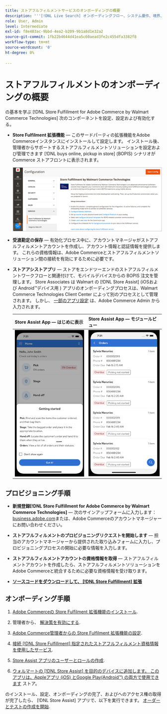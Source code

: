 ```yaml
---
title: ストアフルフィルメントサービスのオンボーディングの概要
description: '''[!DNL Live Search] オンボーディングフロー、システム要件、境界、制限事項について説明します。'''
role: User, Admin
level: Intermediate
exl-id: f8e403ac-9bbd-4ea2-b209-9b1a8d1e32a2
source-git-commit: 1fb22b4644d41ea5c60aead3fe2c455dfa3382f8
workflow-type: tm+mt
source-wordcount: '0'
ht-degree: 0%

---
```


# ストアフルフィルメントのオンボーディングの概要

の基本を学ぶ [!DNL Store Fulfillment for Adobe Commerce by Walmart Commerce Technologies] 次のコンポーネントを設定、設定および有効化する。

- **Store Fulfilment 拡張機能** — このサードパーティの拡張機能をAdobe Commerceインスタンスにインストールして設定します。 インストール後、管理者からサポートするストアフルフィルメントソリューションを設定および管理できます [!DNL buys online, pickup in store] (BOPIS) シナリオが Commerce ストアフロントに表示されます。

   ![[!DNL Store Fulfillment Service] 管理ビューの設定](assets/store-fulfillment-admin-home.png)

- **受渡勘定の保存** — 有効化プロセス中に、アカウントマネージャがストアフルフィルメントアカウントを作成し、アカウント情報と認証情報を提供します。 これらの資格情報は、Adobe Commerceとストアフルフィルメントソリューション間の接続を有効にするために必要です。

- **ストアアシストアプリ** — ストアをエンドツーエンドのストアフルフィルメントワークフローと関連付けて、モバイルデバイスからの BOPIS 注文を管理します。 Store Associates は Walmart の [!DNL Store Assist] (iOSおよび Android™デバイス用 ) アプリのオンボーディングプロセスは、Walmart Commerce Technologies Client Center によって別のプロセスとして管理されます。 しかし、 [一部のアプリ設定](user-setup.md) は、Adobe Commerce Admin から入力されます。

   | Store Assist App — はじめに表示 | Store Assist App — モジュールビュー |
   |-------------------------------------------------------------------------------------------------------------|-----------------------------------------------------------------------------------------------|
   | ![[!DNL Store Assist App Getting Started] モバイルデバイスで表示](assets/store-assist-get-started-small.png) | ![[!DNL Store Assist App Orders view] モバイルデバイス上](assets/store-assist-orders-small.png) |

## プロビジョニング手順

- **新規登録[!DNL Store Fulfillment for Adobe Commerce by Walmart Commerce Technologies]** — 次のサインアップフォームに入力します： [business.adobe.com](https://business.adobe.com/resources/store-fulfillment.html)または、Adobe Commerceのアカウントマネージャーにお問い合わせください。

- **ストアフルフィルメントのプロビジョニングリクエストを開始します** — 担当のアカウントマネージャーから提供された取り込みフォームに入力し、プロビジョニングプロセスの開始に必要な情報を入力します。

- **ストアフルフィルメントアカウントの資格情報を取得** — ストアフルフィルメントアカウントを作成したら、ストアフルフィルメントソリューションをAdobe Commerceと統合するために必要な資格情報を受け取ります。

- **[ソースコードをダウンロードして、 [!DNL Store Fulfillment] 拡張](install.md)**

## オンボーディング手順

1. [Adobe Commerceの Store Fulfilment 拡張機能のインストール](install.md).

1. 管理者から、 [解決策を有効にする](enable-general.md).

1. [Adobe Commerce管理者からの Store Fulfilment 拡張機能の設定](service-config-settings-overview.md).

1. [接続 [!DNL Store Fulfillment] 指定されたストアフルフィルメント資格情報を使用したサービス](connect-set-up-service.md).

1. [Store Assist アプリのユーザーとロールの作成](user-setup.md).

1. [ウォルマートの [!DNL Store Assist] を目的のデバイスに追加します。 このアプリは、Appleアプリ (iOS) とGoogle Play(Android™) の両方で使用できます](app-setup.md) ストア。

のインストール、設定、オンボーディングの完了、およびへのアクセス権の取得が完了したら、 [!DNL Store Assist] アプリで、以下を実行できます。 [オーダーとテストの作成を開始](test-and-deploy.md).

